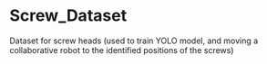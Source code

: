 # Screw_Dataset
Dataset for screw heads (used to train YOLO model, and moving a collaborative robot to the identified positions of the screws)
